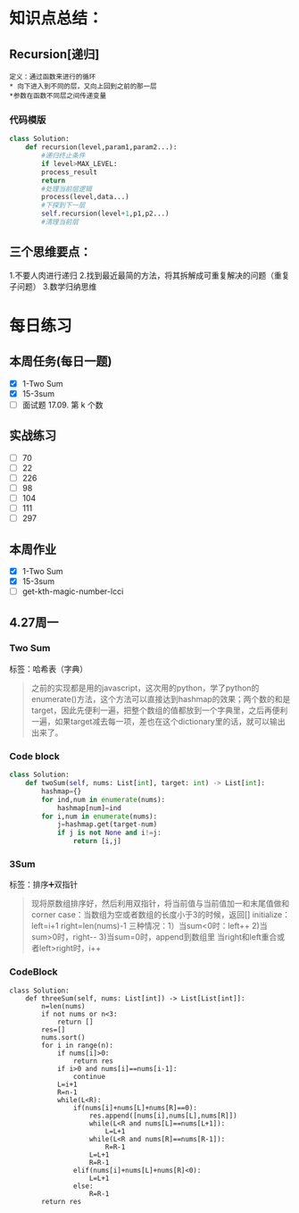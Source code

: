 # 知识点总结：
##  Recursion[递归]
    定义：通过函数来进行的循环
    * 向下进入到不同的层，又向上回到之前的那一层
    *参数在函数不同层之间传递变量
### 代码模版
``` python
class Solution:
    def recursion(level,param1,param2...):
        #递归终止条件
        if level>MAX_LEVEL:
        process_result
        return
        #处理当前层逻辑
        process(level,data...)
        #下探到下一层
        self.recursion(level+1,p1,p2...)
        #清理当前层
```
##  三个思维要点：
1.不要人肉进行递归
2.找到最近最简的方法，将其拆解成可重复解决的问题（重复子问题）
3.数学归纳思维

# 每日练习
## 本周任务(每日一题)
- [x] 1-Two Sum
- [x] 15-3sum
- [ ] 面试题 17.09. 第 k 个数
## 实战练习
- [ ] 70
- [ ] 22
- [ ] 226
- [ ] 98
- [ ] 104
- [ ] 111
- [ ] 297
## 本周作业
- [x] 1-Two Sum
- [x] 15-3sum
- [ ] get-kth-magic-number-lcci
##  4.27周一
### Two Sum
标签：哈希表（字典）
> 之前的实现都是用的javascript，这次用的python，学了python的enumerate()方法，这个方法可以直接达到hashmap的效果；两个数的和是target，因此先便利一遍，把整个数组的值都放到一个字典里，之后再便利一遍，如果target减去每一项，差也在这个dictionary里的话，就可以输出出来了。
### Code block
``` python
class Solution:
    def twoSum(self, nums: List[int], target: int) -> List[int]:
        hashmap={}
        for ind,num in enumerate(nums):
            hashmap[num]=ind
        for i,num in enumerate(nums):
            j=hashmap.get(target-num)
            if j is not None and i!=j:
                return [i,j]
```
### 3Sum
标签：排序➕双指针
> 现将原数组排序好，然后利用双指针，将当前值与当前值加一和末尾值做和
corner case：当数组为空或者数组的长度小于3的时候，返回[]
initialize：left=i+1 right=len(nums)-1
三种情况：1）当sum<0时：left++
2)当sum>0时，right--
3)当sum=0时，append到数组里
当right和left重合或者left>right时，i++
### CodeBlock
```
class Solution:
    def threeSum(self, nums: List[int]) -> List[List[int]]:
        n=len(nums)
        if not nums or n<3:
            return []
        res=[]
        nums.sort()
        for i in range(n):
            if nums[i]>0:
                return res
            if i>0 and nums[i]==nums[i-1]:
                continue
            L=i+1
            R=n-1
            while(L<R):
                if(nums[i]+nums[L]+nums[R]==0):
                    res.append([nums[i],nums[L],nums[R]])
                    while(L<R and nums[L]==nums[L+1]):
                        L=L+1
                    while(L<R and nums[R]==nums[R-1]):
                        R=R-1
                    L=L+1
                    R=R-1
                elif(nums[i]+nums[L]+nums[R]<0):
                    L=L+1
                else:
                    R=R-1
        return res
```
